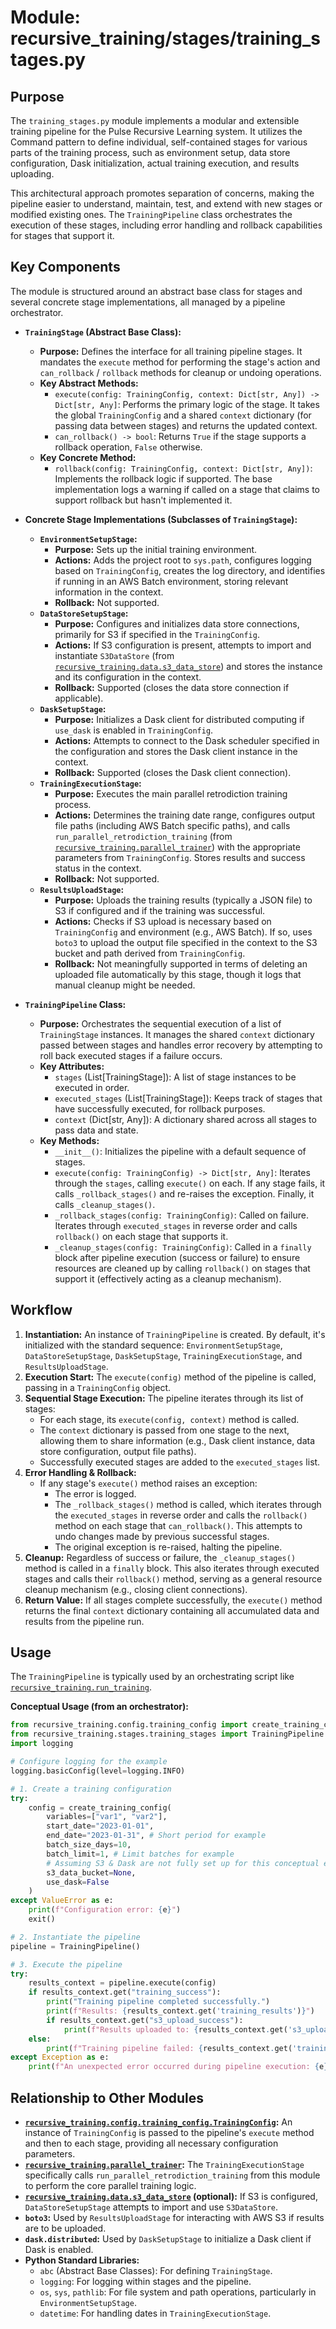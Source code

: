 # Module: recursive_training/stages/training_stages.py

## Purpose

The `training_stages.py` module implements a modular and extensible training pipeline for the Pulse Recursive Learning system. It utilizes the Command pattern to define individual, self-contained stages for various parts of the training process, such as environment setup, data store configuration, Dask initialization, actual training execution, and results uploading.

This architectural approach promotes separation of concerns, making the pipeline easier to understand, maintain, test, and extend with new stages or modified existing ones. The `TrainingPipeline` class orchestrates the execution of these stages, including error handling and rollback capabilities for stages that support it.

## Key Components

The module is structured around an abstract base class for stages and several concrete stage implementations, all managed by a pipeline orchestrator.

*   **`TrainingStage` (Abstract Base Class):**
    *   **Purpose:** Defines the interface for all training pipeline stages. It mandates the `execute` method for performing the stage's action and `can_rollback` / `rollback` methods for cleanup or undoing operations.
    *   **Key Abstract Methods:**
        *   `execute(config: TrainingConfig, context: Dict[str, Any]) -> Dict[str, Any]`: Performs the primary logic of the stage. It takes the global `TrainingConfig` and a shared `context` dictionary (for passing data between stages) and returns the updated context.
        *   `can_rollback() -> bool`: Returns `True` if the stage supports a rollback operation, `False` otherwise.
    *   **Key Concrete Method:**
        *   `rollback(config: TrainingConfig, context: Dict[str, Any])`: Implements the rollback logic if supported. The base implementation logs a warning if called on a stage that claims to support rollback but hasn't implemented it.

*   **Concrete Stage Implementations (Subclasses of `TrainingStage`):**
    *   **`EnvironmentSetupStage`:**
        *   **Purpose:** Sets up the initial training environment.
        *   **Actions:** Adds the project root to `sys.path`, configures logging based on `TrainingConfig`, creates the log directory, and identifies if running in an AWS Batch environment, storing relevant information in the context.
        *   **Rollback:** Not supported.
    *   **`DataStoreSetupStage`:**
        *   **Purpose:** Configures and initializes data store connections, primarily for S3 if specified in the `TrainingConfig`.
        *   **Actions:** If S3 configuration is present, attempts to import and instantiate `S3DataStore` (from [`recursive_training.data.s3_data_store`](../data/s3_data_store.py:0)) and stores the instance and its configuration in the context.
        *   **Rollback:** Supported (closes the data store connection if applicable).
    *   **`DaskSetupStage`:**
        *   **Purpose:** Initializes a Dask client for distributed computing if `use_dask` is enabled in `TrainingConfig`.
        *   **Actions:** Attempts to connect to the Dask scheduler specified in the configuration and stores the Dask client instance in the context.
        *   **Rollback:** Supported (closes the Dask client connection).
    *   **`TrainingExecutionStage`:**
        *   **Purpose:** Executes the main parallel retrodiction training process.
        *   **Actions:** Determines the training date range, configures output file paths (including AWS Batch specific paths), and calls `run_parallel_retrodiction_training` (from [`recursive_training.parallel_trainer`](../parallel_trainer.py:0)) with the appropriate parameters from `TrainingConfig`. Stores results and success status in the context.
        *   **Rollback:** Not supported.
    *   **`ResultsUploadStage`:**
        *   **Purpose:** Uploads the training results (typically a JSON file) to S3 if configured and if the training was successful.
        *   **Actions:** Checks if S3 upload is necessary based on `TrainingConfig` and environment (e.g., AWS Batch). If so, uses `boto3` to upload the output file specified in the context to the S3 bucket and path derived from `TrainingConfig`.
        *   **Rollback:** Not meaningfully supported in terms of deleting an uploaded file automatically by this stage, though it logs that manual cleanup might be needed.

*   **`TrainingPipeline` Class:**
    *   **Purpose:** Orchestrates the sequential execution of a list of `TrainingStage` instances. It manages the shared `context` dictionary passed between stages and handles error recovery by attempting to roll back executed stages if a failure occurs.
    *   **Key Attributes:**
        *   `stages` (List[TrainingStage]): A list of stage instances to be executed in order.
        *   `executed_stages` (List[TrainingStage]): Keeps track of stages that have successfully executed, for rollback purposes.
        *   `context` (Dict[str, Any]): A dictionary shared across all stages to pass data and state.
    *   **Key Methods:**
        *   `__init__()`: Initializes the pipeline with a default sequence of stages.
        *   `execute(config: TrainingConfig) -> Dict[str, Any]`: Iterates through the `stages`, calling `execute()` on each. If any stage fails, it calls `_rollback_stages()` and re-raises the exception. Finally, it calls `_cleanup_stages()`.
        *   `_rollback_stages(config: TrainingConfig)`: Called on failure. Iterates through `executed_stages` in reverse order and calls `rollback()` on each stage that supports it.
        *   `_cleanup_stages(config: TrainingConfig)`: Called in a `finally` block after pipeline execution (success or failure) to ensure resources are cleaned up by calling `rollback()` on stages that support it (effectively acting as a cleanup mechanism).

## Workflow

1.  **Instantiation:** An instance of `TrainingPipeline` is created. By default, it's initialized with the standard sequence: `EnvironmentSetupStage`, `DataStoreSetupStage`, `DaskSetupStage`, `TrainingExecutionStage`, and `ResultsUploadStage`.
2.  **Execution Start:** The `execute(config)` method of the pipeline is called, passing in a `TrainingConfig` object.
3.  **Sequential Stage Execution:** The pipeline iterates through its list of stages:
    *   For each stage, its `execute(config, context)` method is called.
    *   The `context` dictionary is passed from one stage to the next, allowing them to share information (e.g., Dask client instance, data store configuration, output file paths).
    *   Successfully executed stages are added to the `executed_stages` list.
4.  **Error Handling & Rollback:**
    *   If any stage's `execute()` method raises an exception:
        *   The error is logged.
        *   The `_rollback_stages()` method is called, which iterates through the `executed_stages` in reverse order and calls the `rollback()` method on each stage that `can_rollback()`. This attempts to undo changes made by previous successful stages.
        *   The original exception is re-raised, halting the pipeline.
5.  **Cleanup:** Regardless of success or failure, the `_cleanup_stages()` method is called in a `finally` block. This also iterates through executed stages and calls their `rollback()` method, serving as a general resource cleanup mechanism (e.g., closing client connections).
6.  **Return Value:** If all stages complete successfully, the `execute()` method returns the final `context` dictionary containing all accumulated data and results from the pipeline run.

## Usage

The `TrainingPipeline` is typically used by an orchestrating script like [`recursive_training.run_training`](../run_training.md:0).

**Conceptual Usage (from an orchestrator):**

```python
from recursive_training.config.training_config import create_training_config
from recursive_training.stages.training_stages import TrainingPipeline
import logging

# Configure logging for the example
logging.basicConfig(level=logging.INFO)

# 1. Create a training configuration
try:
    config = create_training_config(
        variables=["var1", "var2"],
        start_date="2023-01-01",
        end_date="2023-01-31", # Short period for example
        batch_size_days=10,
        batch_limit=1, # Limit batches for example
        # Assuming S3 & Dask are not fully set up for this conceptual example
        s3_data_bucket=None, 
        use_dask=False
    )
except ValueError as e:
    print(f"Configuration error: {e}")
    exit()

# 2. Instantiate the pipeline
pipeline = TrainingPipeline()

# 3. Execute the pipeline
try:
    results_context = pipeline.execute(config)
    if results_context.get("training_success"):
        print("Training pipeline completed successfully.")
        print(f"Results: {results_context.get('training_results')}")
        if results_context.get("s3_upload_success"):
            print(f"Results uploaded to: {results_context.get('s3_upload_path')}")
    else:
        print(f"Training pipeline failed: {results_context.get('training_error')}")
except Exception as e:
    print(f"An unexpected error occurred during pipeline execution: {e}")

```

## Relationship to Other Modules

*   **[`recursive_training.config.training_config.TrainingConfig`](../config/training_config.py):** An instance of `TrainingConfig` is passed to the pipeline's `execute` method and then to each stage, providing all necessary configuration parameters.
*   **[`recursive_training.parallel_trainer`](../parallel_trainer.py):** The `TrainingExecutionStage` specifically calls `run_parallel_retrodiction_training` from this module to perform the core parallel training logic.
*   **[`recursive_training.data.s3_data_store`](../data/s3_data_store.py) (optional):** If S3 is configured, `DataStoreSetupStage` attempts to import and use `S3DataStore`.
*   **`boto3`:** Used by `ResultsUploadStage` for interacting with AWS S3 if results are to be uploaded.
*   **`dask.distributed`:** Used by `DaskSetupStage` to initialize a Dask client if Dask is enabled.
*   **Python Standard Libraries:**
    *   `abc` (Abstract Base Classes): For defining `TrainingStage`.
    *   `logging`: For logging within stages and the pipeline.
    *   `os`, `sys`, `pathlib`: For file system and path operations, particularly in `EnvironmentSetupStage`.
    *   `datetime`: For handling dates in `TrainingExecutionStage`.